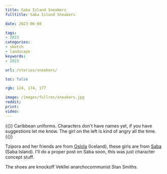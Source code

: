 ```yaml
---
title: Saba Island Sneakers
fulltitle: Saba Island Sneakers

date: 2023-06-08

tags:
- 2023
categories:
- sketch
- landscape
keywords:
- 2023

url: /stories/sneakers/

toc: false

rgb: 124, 174, 177

image: /images/fullres/sneakers.jpg
reddit:
print:
video:
---
```

{{<hint caption>}}
Caribbean uniforms. Characters don't have names yet, if you have suggestions let me know. The girl on the left is kind of angry all the time.
{{</hint>}}

Tzipora and her friends are from [Oslola](/factbook/society/state/constituents/#oslola-commonwealth-iceland) (Iceland), these girls are from [Saba](/factbook/society/state/constituents/#kalina-commonwealth) (Saba Island). I'll do a proper post on Saba soon, this was just character concept stuff.

The shoes are knockoff Vekllei anarchocommunist Stan Smiths.
